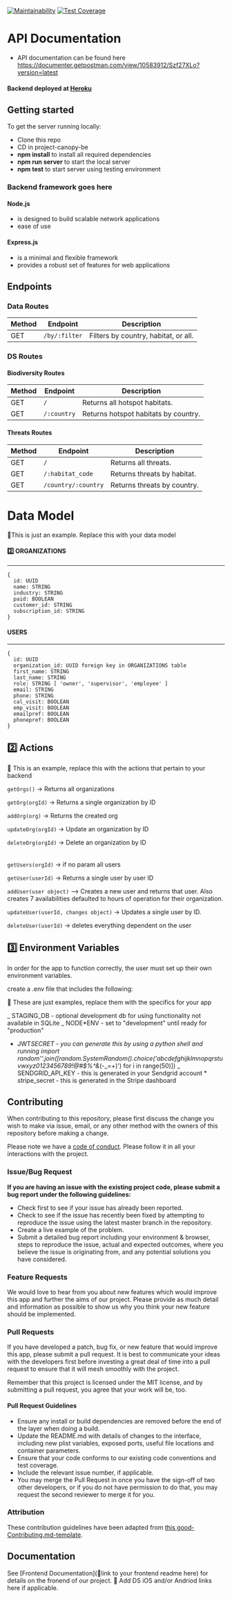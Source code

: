 [![Maintainability](https://api.codeclimate.com/v1/badges/e3a4b7ce6158bc66ca58/maintainability)](https://codeclimate.com/github/Lambda-School-Labs/project-canopy-be/maintainability)
[![Test Coverage](https://api.codeclimate.com/v1/badges/e3a4b7ce6158bc66ca58/test_coverage)](https://codeclimate.com/github/Lambda-School-Labs/project-canopy-be/test_coverage)

# API Documentation

- API documentation can be found here https://documenter.getpostman.com/view/10583912/Szf27XLo?version=latest

#### Backend deployed at [Heroku](https://projectcanopybackend.herokuapp.com) <br>

## Getting started

To get the server running locally:

- Clone this repo
- CD in project-canopy-be
- **npm install** to install all required dependencies
- **npm run server** to start the local server
- **npm test** to start server using testing environment

### Backend framework goes here

#### Node.js

- is designed to build scalable network applications
- ease of use

#### Express.js

- is a minimal and flexible framework
- provides a robust set of features for web applications

## Endpoints

### Data Routes

| Method | Endpoint      | Description                          |
| ------ | ------------- | ------------------------------------ |
| GET    | `/by/:filter` | Filters by country, habitat, or all. |

### DS Routes

#### Biodiversity Routes

| Method | Endpoint    | Description                          |
| ------ | ----------- | ------------------------------------ |
| GET    | `/`         | Returns all hotspot habitats.        |
| GET    | `/:country` | Returns hotspot habitats by country. |

#### Threats Routes

| Method | Endpoint            | Description                 |
| ------ | ------------------- | --------------------------- |
| GET    | `/`                 | Returns all threats.        |
| GET    | `/:habitat_code`    | Returns threats by habitat. |
| GET    | `/country/:country` | Returns threats by country. |

# Data Model

🚫This is just an example. Replace this with your data model

#### 2️⃣ ORGANIZATIONS

---

```
{
  id: UUID
  name: STRING
  industry: STRING
  paid: BOOLEAN
  customer_id: STRING
  subscription_id: STRING
}
```

#### USERS

---

```
{
  id: UUID
  organization_id: UUID foreign key in ORGANIZATIONS table
  first_name: STRING
  last_name: STRING
  role: STRING [ 'owner', 'supervisor', 'employee' ]
  email: STRING
  phone: STRING
  cal_visit: BOOLEAN
  emp_visit: BOOLEAN
  emailpref: BOOLEAN
  phonepref: BOOLEAN
}
```

## 2️⃣ Actions

🚫 This is an example, replace this with the actions that pertain to your backend

`getOrgs()` -> Returns all organizations

`getOrg(orgId)` -> Returns a single organization by ID

`addOrg(org)` -> Returns the created org

`updateOrg(orgId)` -> Update an organization by ID

`deleteOrg(orgId)` -> Delete an organization by ID
<br>
<br>
<br>
`getUsers(orgId)` -> if no param all users

`getUser(userId)` -> Returns a single user by user ID

`addUser(user object)` --> Creates a new user and returns that user. Also creates 7 availabilities defaulted to hours of operation for their organization.

`updateUser(userId, changes object)` -> Updates a single user by ID.

`deleteUser(userId)` -> deletes everything dependent on the user

## 3️⃣ Environment Variables

In order for the app to function correctly, the user must set up their own environment variables.

create a .env file that includes the following:

🚫 These are just examples, replace them with the specifics for your app

_ STAGING_DB - optional development db for using functionality not available in SQLite
_ NODE\*ENV - set to "development" until ready for "production"

- JWT*SECRET - you can generate this by using a python shell and running import random''.join([random.SystemRandom().choice('abcdefghijklmnopqrstuvwxyz0123456789!@#\$%^&amp;*(-_=+)') for i in range(50)])
  _ SENDGRID_API_KEY - this is generated in your Sendgrid account \* stripe_secret - this is generated in the Stripe dashboard

## Contributing

When contributing to this repository, please first discuss the change you wish to make via issue, email, or any other method with the owners of this repository before making a change.

Please note we have a [code of conduct](./code_of_conduct.md). Please follow it in all your interactions with the project.

### Issue/Bug Request

**If you are having an issue with the existing project code, please submit a bug report under the following guidelines:**

- Check first to see if your issue has already been reported.
- Check to see if the issue has recently been fixed by attempting to reproduce the issue using the latest master branch in the repository.
- Create a live example of the problem.
- Submit a detailed bug report including your environment & browser, steps to reproduce the issue, actual and expected outcomes, where you believe the issue is originating from, and any potential solutions you have considered.

### Feature Requests

We would love to hear from you about new features which would improve this app and further the aims of our project. Please provide as much detail and information as possible to show us why you think your new feature should be implemented.

### Pull Requests

If you have developed a patch, bug fix, or new feature that would improve this app, please submit a pull request. It is best to communicate your ideas with the developers first before investing a great deal of time into a pull request to ensure that it will mesh smoothly with the project.

Remember that this project is licensed under the MIT license, and by submitting a pull request, you agree that your work will be, too.

#### Pull Request Guidelines

- Ensure any install or build dependencies are removed before the end of the layer when doing a build.
- Update the README.md with details of changes to the interface, including new plist variables, exposed ports, useful file locations and container parameters.
- Ensure that your code conforms to our existing code conventions and test coverage.
- Include the relevant issue number, if applicable.
- You may merge the Pull Request in once you have the sign-off of two other developers, or if you do not have permission to do that, you may request the second reviewer to merge it for you.

### Attribution

These contribution guidelines have been adapted from [this good-Contributing.md-template](https://gist.github.com/PurpleBooth/b24679402957c63ec426).

## Documentation

See [Frontend Documentation](🚫link to your frontend readme here) for details on the fronend of our project.
🚫 Add DS iOS and/or Andriod links here if applicable.
